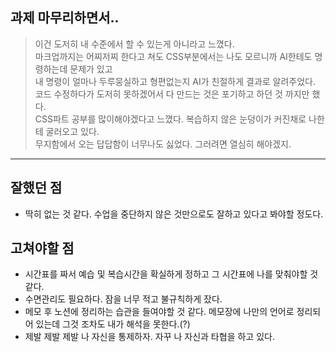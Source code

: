 <!-- 여기에 3주차 회고 내용을 작성해주세요 -->
## 과제 마무리하면서..
>이건 도저히 내 수준에서 할 수 있는게 아니라고 느꼈다.  
마크업까지는 어찌저찌 한다고 쳐도 CSS부분에서는 나도 모르니까 AI한테도 명령하는데 문제가 있고  
내 명령이 얼마나 두루뭉실하고 형편없는지 AI가 친절하게 결과로 알려주었다.  
코드 수정하다가 도저히 못하겠어서 다 만드는 것은 포기하고 하던 것 까지만 했다.  
CSS파트 공부를 많이해야겠다고 느꼈다. 복습하지 않은 눈덩이가 커진채로 나한테 굴러오고 있다.  
무지함에서 오는 답답함이 너무나도 싫었다. 그러려면 열심히 해야겠지.
<hr />

## 잘했던 점
- 딱히 없는 것 같다. 수업을 중단하지 않은 것만으로도 잘하고 있다고 봐야할 정도다.

## 고쳐야할 점
- 시간표를 짜서 예습 및 복습시간을 확실하게 정하고 그 시간표에 나를 맞춰야할 것 같다.
- 수면관리도 필요하다. 잠을 너무 적고 불규칙하게 잤다.
- 메모 후 노션에 정리하는 습관을 들여야할 것 같다. 메모장에 나만의 언어로 정리되어 있는데 그것 조차도 내가 해석을 못한다.(?)
- 제발 제발 제발 나 자신을 통제하자. 자꾸 나 자신과 타협을 하고 있다.



